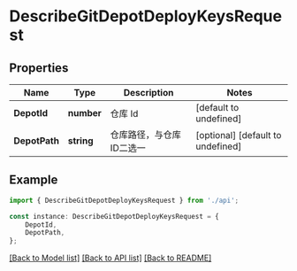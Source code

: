 # DescribeGitDepotDeployKeysRequest


## Properties

Name | Type | Description | Notes
------------ | ------------- | ------------- | -------------
**DepotId** | **number** | 仓库 Id | [default to undefined]
**DepotPath** | **string** | 仓库路径，与仓库ID二选一 | [optional] [default to undefined]

## Example

```typescript
import { DescribeGitDepotDeployKeysRequest } from './api';

const instance: DescribeGitDepotDeployKeysRequest = {
    DepotId,
    DepotPath,
};
```

[[Back to Model list]](../README.md#documentation-for-models) [[Back to API list]](../README.md#documentation-for-api-endpoints) [[Back to README]](../README.md)
